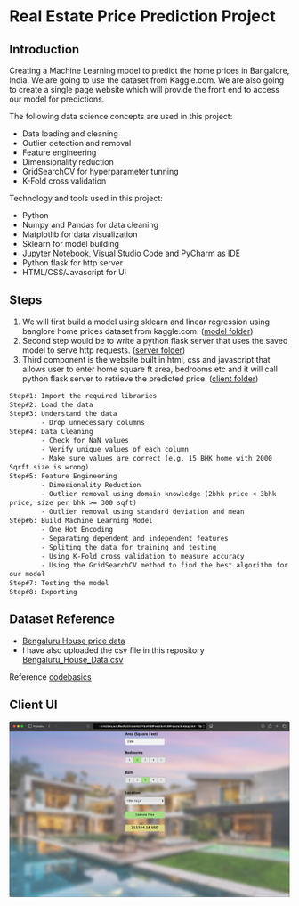 # Real Estate Price Prediction Project

## Introduction
Creating a Machine Learning model to predict the home prices in Bangalore, India. We are going to use the dataset from Kaggle.com.
We are also going to create a single page website which will provide the front end to access our model for predictions.

The following data science concepts are used in this project:
* Data loading and cleaning
* Outlier detection and removal
* Feature engineering
* Dimensionality reduction
* GridSearchCV for hyperparameter tunning
* K-Fold cross validation 

Technology and tools used in this project:
* Python
* Numpy and Pandas for data cleaning
* Matplotlib for data visualization
* Sklearn for model building
* Jupyter Notebook, Visual Studio Code and PyCharm as IDE
* Python flask for http server
* HTML/CSS/Javascript for UI

## Steps
1. We will first build a model using sklearn and linear regression using banglore home prices dataset from kaggle.com. ([model folder](model))
2. Second step would be to write a python flask server that uses the saved model to serve http requests. ([server folder](server))
3. Third component is the website built in html, css and javascript that allows user to enter home square ft area, bedrooms etc and it will call python flask server to retrieve the predicted price. ([client folder](client))

  ```
  Step#1: Import the required libraries
  Step#2: Load the data
  Step#3: Understand the data
          - Drop unnecessary columns
  Step#4: Data Cleaning
          - Check for NaN values
          - Verify unique values of each column
          - Make sure values are correct (e.g. 15 BHK home with 2000 Sqrft size is wrong)
  Step#5: Feature Engineering
          - Dimesionality Reduction
          - Outlier removal using domain knowledge (2bhk price < 3bhk price, size per bhk >= 300 sqft)
          - Outlier removal using standard deviation and mean 
  Step#6: Build Machine Learning Model
          - One Hot Encoding
          - Separating dependent and independent features
          - Spliting the data for training and testing
          - Using K-Fold cross validation to measure accuracy
          - Using the GridSearchCV method to find the best algorithm for our model
  Step#7: Testing the model
  Step#8: Exporting
  ```

## Dataset Reference
* [Bengaluru House price data](https://www.kaggle.com/datasets/amitabhajoy/bengaluru-house-price-data/data)
* I have also uploaded the csv file in this repository [Bengaluru_House_Data.csv](model/Bengaluru_House_Data.csv) 

Reference
[codebasics](https://www.youtube.com/playlist?list=PLeo1K3hjS3uu7clOTtwsp94PcHbzqpAdg)

## Client UI
![client preview](client/preview.png)
